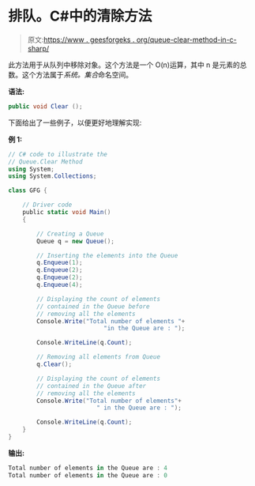# 排队。C#中的清除方法

> 原文:[https://www . geesforgeks . org/queue-clear-method-in-c-sharp/](https://www.geeksforgeeks.org/queue-clear-method-in-c-sharp/)

此方法用于从队列中移除对象。这个方法是一个 O(n)运算，其中 n 是元素的总数。这个方法属于*系统。集合*命名空间。

**语法:**

```cs
public void Clear ();

```

下面给出了一些例子，以便更好地理解实现:

**例 1:**

```cs
// C# code to illustrate the
// Queue.Clear Method
using System;
using System.Collections;

class GFG {

    // Driver code
    public static void Main()
    {

        // Creating a Queue
        Queue q = new Queue();

        // Inserting the elements into the Queue
        q.Enqueue(1);
        q.Enqueue(2);
        q.Enqueue(2);
        q.Enqueue(4);

        // Displaying the count of elements
        // contained in the Queue before
        // removing all the elements
        Console.Write("Total number of elements "+
                           "in the Queue are : ");

        Console.WriteLine(q.Count);

        // Removing all elements from Queue
        q.Clear();

        // Displaying the count of elements
        // contained in the Queue after
        // removing all the elements
        Console.Write("Total number of elements"+
                         " in the Queue are : ");

        Console.WriteLine(q.Count);
    }
}
```

**输出:**

```cs
Total number of elements in the Queue are : 4
Total number of elements in the Queue are : 0

```